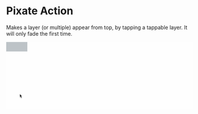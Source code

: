 # Pixate Action

Makes a layer (or multiple) appear from top, by tapping a tappable layer. It will only fade the first time. 

![demo](/demo.gif)

